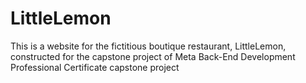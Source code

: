 # LittleLemon
This is a website for the fictitious boutique restaurant, LittleLemon, constructed for the capstone project of Meta Back-End Development Professional Certificate capstone project
